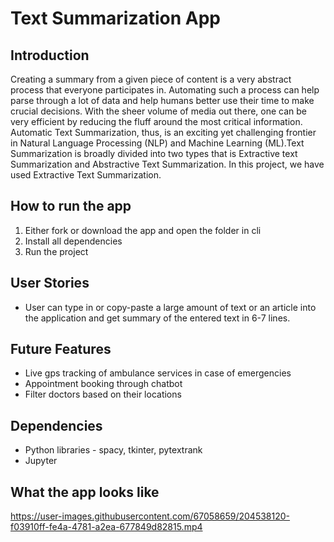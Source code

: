 # Text Summarization App

## Introduction
Creating a summary from a given piece of content is a very abstract process that everyone participates in. Automating such a process can help parse through a lot of data and help humans better use their time to make crucial decisions. With the sheer volume of media out there, one can be very efficient by reducing the fluff around the most critical information. Automatic Text Summarization, thus, is an exciting yet challenging frontier in Natural Language Processing (NLP) and Machine Learning (ML).Text Summarization is broadly divided into two types that is Extractive text Summarization and Abstractive Text Summarization. In this project, we have used Extractive Text Summarization.

## How to run the app
1. Either fork or download the app and open the folder in cli
2. Install all dependencies
3. Run the project 

## User Stories
- User can type in or copy-paste a large amount of text or an article into the application and get summary of the entered text in 6-7 lines.

## Future Features

- Live gps tracking of ambulance services in case of emergencies
- Appointment booking through chatbot
- Filter doctors based on their locations

## Dependencies

- Python libraries - spacy, tkinter, pytextrank
- Jupyter

## What the app looks like
https://user-images.githubusercontent.com/67058659/204538120-f03910ff-fe4a-4781-a2ea-677849d82815.mp4
